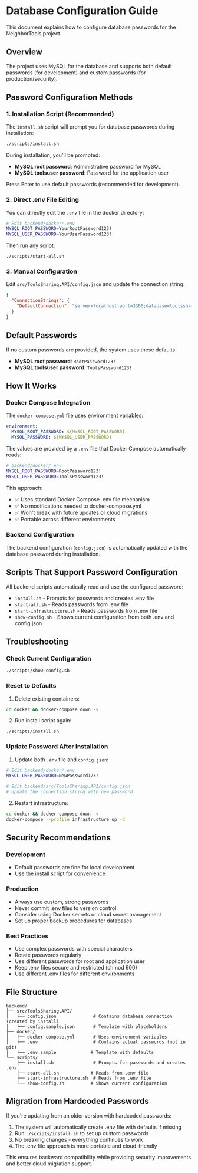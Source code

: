 # Database Configuration Guide

This document explains how to configure database passwords for the NeighborTools project.

## Overview

The project uses MySQL for the database and supports both default passwords (for development) and custom passwords (for production/security).

## Password Configuration Methods

### 1. Installation Script (Recommended)

The `install.sh` script will prompt you for database passwords during installation:

```bash
./scripts/install.sh
```

During installation, you'll be prompted:
- **MySQL root password**: Administrative password for MySQL
- **MySQL toolsuser password**: Password for the application user

Press Enter to use default passwords (recommended for development).

### 2. Direct .env File Editing

You can directly edit the `.env` file in the docker directory:

```bash
# Edit backend/docker/.env
MYSQL_ROOT_PASSWORD=YourRootPassword123!
MYSQL_USER_PASSWORD=YourUserPassword123!
```

Then run any script:
```bash
./scripts/start-all.sh
```

### 3. Manual Configuration

Edit `src/ToolsSharing.API/config.json` and update the connection string:

```json
{
  "ConnectionStrings": {
    "DefaultConnection": "server=localhost;port=3306;database=toolssharing;uid=toolsuser;pwd=YourPassword123!"
  }
}
```

## Default Passwords

If no custom passwords are provided, the system uses these defaults:

- **MySQL root password**: `RootPassword123!`
- **MySQL toolsuser password**: `ToolsPassword123!`

## How It Works

### Docker Compose Integration

The `docker-compose.yml` file uses environment variables:

```yaml
environment:
  MYSQL_ROOT_PASSWORD: ${MYSQL_ROOT_PASSWORD}
  MYSQL_PASSWORD: ${MYSQL_USER_PASSWORD}
```

The values are provided by a `.env` file that Docker Compose automatically reads:

```bash
# backend/docker/.env
MYSQL_ROOT_PASSWORD=RootPassword123!
MYSQL_USER_PASSWORD=ToolsPassword123!
```

This approach:
- ✅ Uses standard Docker Compose .env file mechanism
- ✅ No modifications needed to docker-compose.yml
- ✅ Won't break with future updates or cloud migrations
- ✅ Portable across different environments

### Backend Configuration

The backend configuration (`config.json`) is automatically updated with the database password during installation.

## Scripts That Support Password Configuration

All backend scripts automatically read and use the configured password:

- `install.sh` - Prompts for passwords and creates .env file
- `start-all.sh` - Reads passwords from .env file
- `start-infrastructure.sh` - Reads passwords from .env file
- `show-config.sh` - Shows current configuration from both .env and config.json

## Troubleshooting

### Check Current Configuration

```bash
./scripts/show-config.sh
```

### Reset to Defaults

1. Delete existing containers:
```bash
cd docker && docker-compose down -v
```

2. Run install script again:
```bash
./scripts/install.sh
```

### Update Password After Installation

1. Update both `.env` file and `config.json`:
```bash
# Edit backend/docker/.env
MYSQL_USER_PASSWORD=NewPassword123!

# Edit backend/src/ToolsSharing.API/config.json
# Update the connection string with new password
```

2. Restart infrastructure:
```bash
cd docker && docker-compose down -v
docker-compose --profile infrastructure up -d
```

## Security Recommendations

### Development
- Default passwords are fine for local development
- Use the install script for convenience

### Production
- Always use custom, strong passwords
- Never commit .env files to version control
- Consider using Docker secrets or cloud secret management
- Set up proper backup procedures for databases

### Best Practices
- Use complex passwords with special characters
- Rotate passwords regularly
- Use different passwords for root and application user
- Keep .env files secure and restricted (chmod 600)
- Use different .env files for different environments

## File Structure

```
backend/
├── src/ToolsSharing.API/
│   ├── config.json              # Contains database connection (created by install)
│   └── config.sample.json       # Template with placeholders
├── docker/
│   ├── docker-compose.yml       # Uses environment variables
│   ├── .env                     # Contains actual passwords (not in git)
│   └── .env.sample             # Template with defaults
└── scripts/
    ├── install.sh               # Prompts for passwords and creates .env
    ├── start-all.sh            # Reads from .env file
    ├── start-infrastructure.sh  # Reads from .env file
    └── show-config.sh          # Shows current configuration
```

## Migration from Hardcoded Passwords

If you're updating from an older version with hardcoded passwords:

1. The system will automatically create .env file with defaults if missing
2. Run `./scripts/install.sh` to set up custom passwords
3. No breaking changes - everything continues to work
4. The .env file approach is more portable and cloud-friendly

This ensures backward compatibility while providing security improvements and better cloud migration support.